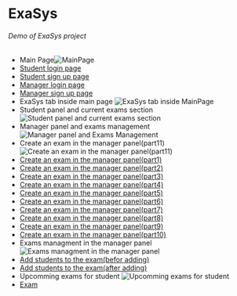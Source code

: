 # ExaSys
###### Demo of ExaSys project
* Main Page![MainPage](https://i.ibb.co/F0J6xjq/MainPage.png)
* [Student login page](https://ibb.co/1nX0nxH)
* [Student sign up page](https://ibb.co/DV9NR4M)
* [Manager login page](https://ibb.co/897ynK6)
* [Manager sign up page](https://ibb.co/0yZ22Lt)
* ExaSys tab inside main page ![ExaSys tab inside MainPage](https://i.ibb.co/8zpDfzW/Exa-Sys-Tab.png)
* Student panel and current exams section ![Student panel and current exams section](https://i.ibb.co/6t32kBS/Student-Panel-And-Current-Exams-Section.png)
* Manager panel and exams management ![Manager panel and Exams Management](https://i.ibb.co/p24QBYL/Exams-Management.png)
* Create an exam in the manager panel(part11) ![Create an exam in the manager panel(part11)](https://i.ibb.co/6b3DWWp/Create-An-Exam-In-The-Manager-Panel-part11.png)
* [Create an exam in the manager panel(part1)](https://ibb.co/JrhPYqP)
* [Create an exam in the manager panel(part2)](https://ibb.co/N6J76FL)
* [Create an exam in the manager panel(part3)](https://ibb.co/c6sjtWz)
* [Create an exam in the manager panel(part4)](https://ibb.co/LpghN18)
* [Create an exam in the manager panel(part5)](https://ibb.co/SdcFh4p)
* [Create an exam in the manager panel(part6)](https://ibb.co/pLsMT07)
* [Create an exam in the manager panel(part7)](https://ibb.co/4Wtcsc9)
* [Create an exam in the manager panel(part8)](https://ibb.co/0QNPdZP)
* [Create an exam in the manager panel(part9)](https://ibb.co/z57cPLG)
* [Create an exam in the manager panel(part10)](https://ibb.co/dM9R7hd)
* Exams managment in the manager panel ![Exams managment in the manager panel](https://i.ibb.co/p24QBYL/Exams-Management.png)
* [Add students to the exam(befor adding)](https://ibb.co/njtggGd)
* [Add students to the exam(after adding)](https://ibb.co/b1NFMcK)
* Upcomming exams for student ![Upcomming exams for student](https://i.ibb.co/rFqNdr6/Student-Current-Exams.png)
* [Exam](https://ibb.co/9p673wD)
